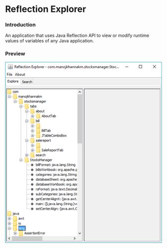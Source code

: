 # Reflection Explorer

### Introduction

An application that uses Java Reflection API to view or modify runtime values of variables of any Java application.

### Preview

![](/preview/preview.png)
